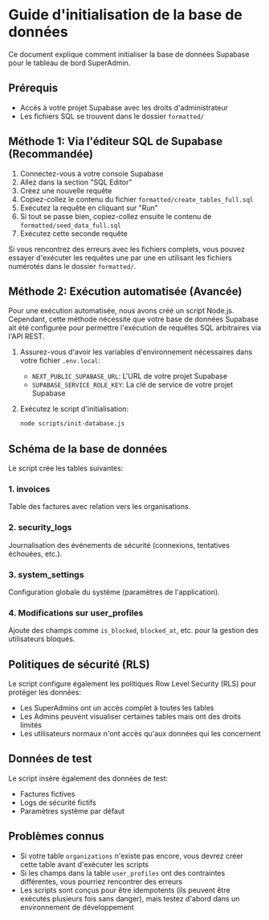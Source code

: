 # Guide d'initialisation de la base de données

Ce document explique comment initialiser la base de données Supabase pour le tableau de bord SuperAdmin.

## Prérequis

- Accès à votre projet Supabase avec les droits d'administrateur
- Les fichiers SQL se trouvent dans le dossier `formatted/`

## Méthode 1: Via l'éditeur SQL de Supabase (Recommandée)

1. Connectez-vous à votre console Supabase
2. Allez dans la section "SQL Editor"
3. Créez une nouvelle requête
4. Copiez-collez le contenu du fichier `formatted/create_tables_full.sql`
5. Exécutez la requête en cliquant sur "Run"
6. Si tout se passe bien, copiez-collez ensuite le contenu de `formatted/seed_data_full.sql`
7. Exécutez cette seconde requête

Si vous rencontrez des erreurs avec les fichiers complets, vous pouvez essayer d'exécuter les requêtes une par une en utilisant les fichiers numérotés dans le dossier `formatted/`.

## Méthode 2: Exécution automatisée (Avancée)

Pour une exécution automatisée, nous avons créé un script Node.js. Cependant, cette méthode nécessite que votre base de données Supabase ait été configurée pour permettre l'exécution de requêtes SQL arbitraires via l'API REST.

1. Assurez-vous d'avoir les variables d'environnement nécessaires dans votre fichier `.env.local`:
   - `NEXT_PUBLIC_SUPABASE_URL`: L'URL de votre projet Supabase
   - `SUPABASE_SERVICE_ROLE_KEY`: La clé de service de votre projet Supabase

2. Exécutez le script d'initialisation:
   ```bash
   node scripts/init-database.js
   ```

## Schéma de la base de données

Le script crée les tables suivantes:

### 1. invoices
Table des factures avec relation vers les organisations.

### 2. security_logs
Journalisation des événements de sécurité (connexions, tentatives échouées, etc.).

### 3. system_settings
Configuration globale du système (paramètres de l'application).

### 4. Modifications sur user_profiles
Ajoute des champs comme `is_blocked`, `blocked_at`, etc. pour la gestion des utilisateurs bloqués.

## Politiques de sécurité (RLS)

Le script configure également les politiques Row Level Security (RLS) pour protéger les données:

- Les SuperAdmins ont un accès complet à toutes les tables
- Les Admins peuvent visualiser certaines tables mais ont des droits limités
- Les utilisateurs normaux n'ont accès qu'aux données qui les concernent

## Données de test

Le script insère également des données de test:
- Factures fictives
- Logs de sécurité fictifs
- Paramètres système par défaut

## Problèmes connus

- Si votre table `organizations` n'existe pas encore, vous devrez créer cette table avant d'exécuter les scripts
- Si les champs dans la table `user_profiles` ont des contraintes différentes, vous pourriez rencontrer des erreurs
- Les scripts sont conçus pour être idempotents (ils peuvent être exécutés plusieurs fois sans danger), mais testez d'abord dans un environnement de développement 